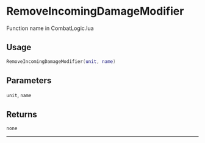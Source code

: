 # RemoveIncomingDamageModifier
Function name in CombatLogic.lua
## Usage
```lua
RemoveIncomingDamageModifier(unit, name)
```
## Parameters
`unit`, `name`
## Returns
`none`

---